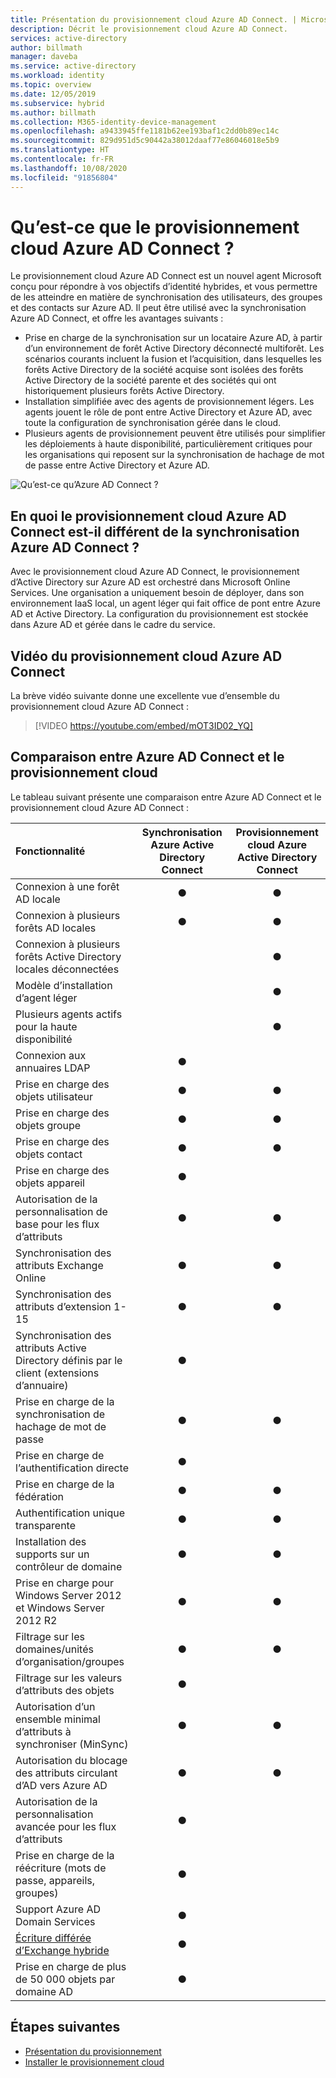 ```yaml
---
title: Présentation du provisionnement cloud Azure AD Connect. | Microsoft Docs
description: Décrit le provisionnement cloud Azure AD Connect.
services: active-directory
author: billmath
manager: daveba
ms.service: active-directory
ms.workload: identity
ms.topic: overview
ms.date: 12/05/2019
ms.subservice: hybrid
ms.author: billmath
ms.collection: M365-identity-device-management
ms.openlocfilehash: a9433945ffe1181b62ee193baf1c2dd0b89ec14c
ms.sourcegitcommit: 829d951d5c90442a38012daaf77e86046018e5b9
ms.translationtype: HT
ms.contentlocale: fr-FR
ms.lasthandoff: 10/08/2020
ms.locfileid: "91856804"
---
```

# <a name="what-is-azure-ad-connect-cloud-provisioning"></a>Qu’est-ce que le provisionnement cloud Azure AD Connect ?
Le provisionnement cloud Azure AD Connect est un nouvel agent Microsoft conçu pour répondre à vos objectifs d’identité hybrides, et vous permettre de les atteindre en matière de synchronisation des utilisateurs, des groupes et des contacts sur Azure AD.  Il peut être utilisé avec la synchronisation Azure AD Connect, et offre les avantages suivants :
    
- Prise en charge de la synchronisation sur un locataire Azure AD, à partir d’un environnement de forêt Active Directory déconnecté multiforêt. Les scénarios courants incluent la fusion et l’acquisition, dans lesquelles les forêts Active Directory de la société acquise sont isolées des forêts Active Directory de la société parente et des sociétés qui ont historiquement plusieurs forêts Active Directory.
- Installation simplifiée avec des agents de provisionnement légers. Les agents jouent le rôle de pont entre Active Directory et Azure AD, avec toute la configuration de synchronisation gérée dans le cloud. 
- Plusieurs agents de provisionnement peuvent être utilisés pour simplifier les déploiements à haute disponibilité, particulièrement critiques pour les organisations qui reposent sur la synchronisation de hachage de mot de passe entre Active Directory et Azure AD.


![Qu’est-ce qu’Azure AD Connect ?](media/what-is-cloud-provisioning/architecture.png)

## <a name="how-is-azure-ad-connect-cloud-provisioning-different-from-azure-ad-connect-sync"></a>En quoi le provisionnement cloud Azure AD Connect est-il différent de la synchronisation Azure AD Connect ?
Avec le provisionnement cloud Azure AD Connect, le provisionnement d’Active Directory sur Azure AD est orchestré dans Microsoft Online Services. Une organisation a uniquement besoin de déployer, dans son environnement IaaS local, un agent léger qui fait office de pont entre Azure AD et Active Directory. La configuration du provisionnement est stockée dans Azure AD et gérée dans le cadre du service.

## <a name="azure-ad-connect-cloud-provisioning-video"></a>Vidéo du provisionnement cloud Azure AD Connect
La brève vidéo suivante donne une excellente vue d’ensemble du provisionnement cloud Azure AD Connect :

> [!VIDEO https://youtube.com/embed/mOT3ID02_YQ]


## <a name="comparison-between-azure-ad-connect-and-cloud-provisioning"></a>Comparaison entre Azure AD Connect et le provisionnement cloud

Le tableau suivant présente une comparaison entre Azure AD Connect et le provisionnement cloud Azure AD Connect :

| Fonctionnalité | Synchronisation Azure Active Directory Connect| Provisionnement cloud Azure Active Directory Connect |
|:--- |:---:|:---:|
|Connexion à une forêt AD locale|● |● |
| Connexion à plusieurs forêts AD locales |● |● |
| Connexion à plusieurs forêts Active Directory locales déconnectées | |● |
| Modèle d’installation d’agent léger | |● |
| Plusieurs agents actifs pour la haute disponibilité | |● |
| Connexion aux annuaires LDAP|●| | 
| Prise en charge des objets utilisateur |● |● |
| Prise en charge des objets groupe |● |● |
| Prise en charge des objets contact |● |● |
| Prise en charge des objets appareil |● | |
| Autorisation de la personnalisation de base pour les flux d’attributs |● |● |
| Synchronisation des attributs Exchange Online |● |● |
| Synchronisation des attributs d’extension 1-15 |● |● |
| Synchronisation des attributs Active Directory définis par le client (extensions d’annuaire) |● | |
| Prise en charge de la synchronisation de hachage de mot de passe |●|●|
| Prise en charge de l’authentification directe |●||
| Prise en charge de la fédération |●|●|
| Authentification unique transparente|● |●|
| Installation des supports sur un contrôleur de domaine |● |● |
| Prise en charge pour Windows Server 2012 et Windows Server 2012 R2 |● |● |
| Filtrage sur les domaines/unités d’organisation/groupes |● |● |
| Filtrage sur les valeurs d’attributs des objets |● | |
| Autorisation d’un ensemble minimal d’attributs à synchroniser (MinSync) |● |● |
| Autorisation du blocage des attributs circulant d’AD vers Azure AD |● |● |
| Autorisation de la personnalisation avancée pour les flux d’attributs |● | |
| Prise en charge de la réécriture (mots de passe, appareils, groupes) |● | |
| Support Azure AD Domain Services|● | |
| [Écriture différée d’Exchange hybride](../hybrid/reference-connect-sync-attributes-synchronized.md#exchange-hybrid-writeback) |● | |
| Prise en charge de plus de 50 000 objets par domaine AD |● | |

## <a name="next-steps"></a>Étapes suivantes 

- [Présentation du provisionnement](what-is-provisioning.md)
- [Installer le provisionnement cloud](how-to-install.md)

